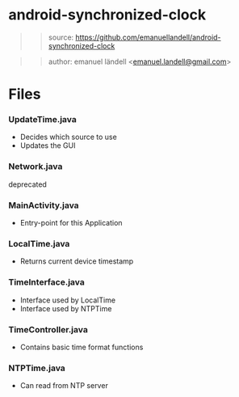 # android-synchronized-clock
>> source: https://github.com/emanuellandell/android-synchronized-clock

>> author: emanuel ländell <<emanuel.landell@gmail.com>>
# Files
### UpdateTime.java
* Decides which source to use
* Updates the GUI
### Network.java
deprecated
### MainActivity.java
* Entry-point for this Application
### LocalTime.java
* Returns current device timestamp
### TimeInterface.java
* Interface used by LocalTime
* Interface used by NTPTime
### TimeController.java
* Contains basic time format functions
### NTPTime.java
* Can read from NTP server

